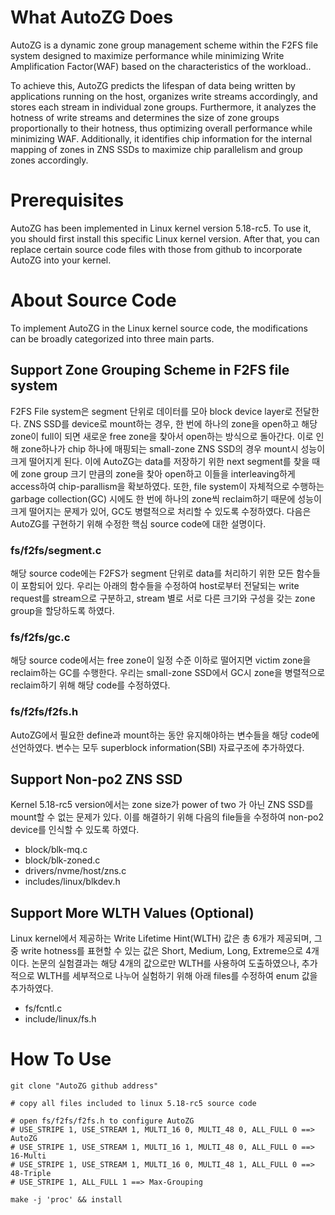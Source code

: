 # What AutoZG Does
AutoZG is a dynamic zone group management scheme within the F2FS file system designed to maximize performance while minimizing Write Amplification Factor(WAF) based on the characteristics of the workload.. 

To achieve this, AutoZG predicts the lifespan of data being written by applications running on the host, organizes write streams accordingly, and stores each stream in individual zone groups. Furthermore, it analyzes the hotness of write streams and determines the size of zone groups proportionally to their hotness, thus optimizing overall performance while minimizing WAF. Additionally, it identifies chip information for the internal mapping of zones in ZNS SSDs to maximize chip parallelism and group zones accordingly.

# Prerequisites
AutoZG has been implemented in Linux kernel version 5.18-rc5. To use it, you should first install this specific Linux kernel version. After that, you can replace certain source code files with those from github to incorporate AutoZG into your kernel.

# About Source Code
To implement AutoZG in the Linux kernel source code, the modifications can be broadly categorized into three main parts.

## Support Zone Grouping Scheme in F2FS file system
F2FS File system은 segment 단위로 데이터를 모아 block device layer로 전달한다. ZNS SSD를 device로 mount하는 경우, 한 번에 하나의 zone을 open하고 해당 zone이 full이 되면 새로운 free zone을 찾아서 open하는 방식으로 돌아간다. 이로 인해 zone하나가 chip 하나에 매핑되는 small-zone ZNS SSD의 경우 mount시 성능이 크게 떨어지게 된다. 이에 AutoZG는 data를 저장하기 위한 next segment를 찾을 때에 zone group 크기 만큼의 zone을 찾아 open하고 이들을 interleaving하게 access하여 chip-parallism을 확보하였다. 또한, file system이 자체적으로 수행하는 garbage collection(GC) 시에도 한 번에 하나의 zone씩 reclaim하기 때문에 성능이 크게 떨어지는 문제가 있어, GC도 병렬적으로 처리할 수 있도록 수정하였다. 다음은 AutoZG를 구현하기 위해 수정한 핵심 source code에 대한 설명이다.

### fs/f2fs/segment.c
해당 source code에는 F2FS가 segment 단위로 data를 처리하기 위한 모든 함수들이 포함되어 있다. 우리는 아래의 함수들을 수정하여 host로부터 전달되는 write request를 stream으로 구분하고, stream 별로 서로 다른 크기와 구성을 갖는 zone group을 할당하도록 하였다.

### fs/f2fs/gc.c
해당 source code에서는 free zone이 일정 수준 이하로 떨어지면 victim zone을 reclaim하는 GC를 수행한다. 우리는 small-zone SSD에서 GC시 zone을 병렬적으로 reclaim하기 위해 해당 code를 수정하였다. 

### fs/f2fs/f2fs.h
AutoZG에서 필요한 define과 mount하는 동안 유지해야하는 변수들을 해당 code에 선언하였다. 변수는 모두 superblock information(SBI) 자료구조에 추가하였다.

## Support Non-po2 ZNS SSD
Kernel 5.18-rc5 version에서는 zone size가 power of two 가 아닌 ZNS SSD를 mount할 수 없는 문제가 있다. 이를 해결하기 위해 다음의 file들을 수정하여 non-po2 device를 인식할 수 있도록 하였다. 

- block/blk-mq.c
- block/blk-zoned.c
- drivers/nvme/host/zns.c
- includes/linux/blkdev.h

## Support More WLTH Values (Optional)
Linux kernel에서 제공하는 Write Lifetime Hint(WLTH) 값은 총 6개가 제공되며, 그 중  write hotness를 표현할 수 있는 값은 Short, Medium, Long, Extreme으로 4개이다. 논문의 실험결과는 해당 4개의 값으로만 WLTH를 사용하여 도출하였으나, 추가적으로 WLTH를 세부적으로 나누어 실험하기 위해 아래 files를 수정하여 enum 값을 추가하였다.

- fs/fcntl.c
- include/linux/fs.h
  
# How To Use
```
git clone "AutoZG github address"

# copy all files included to linux 5.18-rc5 source code

# open fs/f2fs/f2fs.h to configure AutoZG
# USE_STRIPE 1, USE_STREAM 1, MULTI_16 0, MULTI_48 0, ALL_FULL 0 ==> AutoZG
# USE_STRIPE 1, USE_STREAM 1, MULTI_16 1, MULTI_48 0, ALL_FULL 0 ==> 16-Multi
# USE_STRIPE 1, USE_STREAM 1, MULTI_16 0, MULTI_48 1, ALL_FULL 0 ==> 48-Triple
# USE_STRIPE 1, ALL_FULL 1 ==> Max-Grouping

make -j 'proc' && install
```
